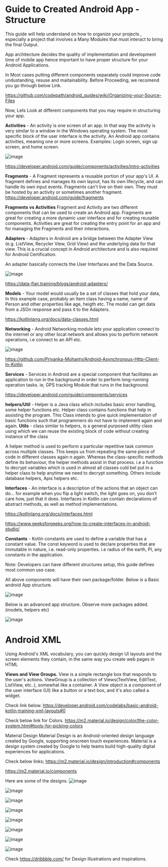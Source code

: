 

# Guide to Created Android App - Structure
This guide will help understand on how to organize your projects , especially a project that involves a Many Modules that must 
interact to bring the final Output. 

App architecture decides the quality of implementation and development time of mobile app hence important to have proper structure for your Android Applications.

In Most cases putting different components separately could improve code undustanding, resuse and maitainability.
Before Proceeding, we recomend you go through below Link.

https://github.com/codepath/android_guides/wiki/Organizing-your-Source-Files

Now, Lets Look at different components that you may require in structuring your app.

**Activities** -  An activity is one screen of an app. In that way the activity is very similar to a window in the Windows operating system. The most specific block of the user interface is the activity. An Android app contains activities, meaning one or more screens. Examples: Login screen, sign up screen, and home screen.

![image](https://github.com/modcomlearning/Guide/assets/66998462/3ea54da4-2141-4abd-a08f-0a22c1acbd10)

https://developer.android.com/guide/components/activities/intro-activities

**Fragments** - A Fragment represents a reusable portion of your app's UI. A fragment defines and manages its own layout, has its own lifecycle, and can handle its own input events. Fragments can't live on their own. They must be hosted by an activity or sometimes another fragment.
https://developer.android.com/guide/fragments


**Fragments vs Activities**
Fragment and Activity are two different components that can be used to create an Android app. Fragments are great for creating a more dynamic user interface and for creating reusable components. Activities are great for creating the entry point for an app and for managing the Fragments and their interactions.


**Adapters** - Adapters in Android are a bridge between the Adapter View (e.g. ListView, Recycler View, Grid View) and the underlying data for that view. This is a crucial concept in Android architecture and is also required for Android Certification.

An adapter basically connects the User Interfaces and the Data Source.

![image](https://github.com/modcomlearning/Guide/assets/66998462/fb217a29-6b82-4b74-9d1e-3d0a795a5f1c)

https://data-flair.training/blogs/android-adapters/

**Models**  - Your model would usually be a set of classes that hold your data, 
In this example case, probably an Item class having a name, name of Person and other properties like age, heigth etc.
The model can get data from a JSOn response and pass it to the Adapters.

https://kotlinlang.org/docs/data-classes.html

**Networking** - Android Networking module lets your application connect to the internet or any other local network and allows you to perform network operations, i.e connect to an API etc.

![image](https://github.com/modcomlearning/Guide/assets/66998462/42a2bb37-e532-496e-bbe5-d079816aa455)

https://github.com/Priyanka-Mohanty/Android-Asynchronous-Http-Client-In-Kotlin


**Services** - Services in Android are a special component that facilitates an application to run in the background in order to perform long-running operation tasks. ie, GPS tracking Module that runs in the background.

https://developer.android.com/guide/components/services

**helpers/Util** - Helper is a Java class which includes basic error handling, some helper functions etc. Helper class contains functions that help in assisting the program. This Class intends to give quick implementation of basic functions such that programmers do not have to implement again and again.
**Utils** -  class similar to helpers, is a general purposed utility class using which we can reuse the existing block of code without creating instance of the class

A helper method is used to perform a particular repetitive task common across multiple classes. This keeps us from repeating the same piece of code in different classes again n again. Whereas the class-specific methods define its behaviour, the helper methods assist in that process. i.e a function to decrypt variables which is used in almost all classes culd bel put in a helper class to help anytime we need to decrypt something. Others include database helpers, Apis helpers etc.

**Interfaces** - An interface is a description of the actions that an object can do... for example when you flip a light switch, the light goes on, you don't care how, just that it does. 
Interfaces in Kotlin can contain declarations of abstract methods, as well as method implementations.

https://kotlinlang.org/docs/interfaces.html

https://www.geeksforgeeks.org/how-to-create-interfaces-in-android-studio/

**Constants** - Kotlin constants are used to define a variable that has a constant value. The const keyword is used to declare properties that are immutable in nature, i.e. read-only properties. i.e radius of the earth, PI, any constants in the application.

Note: Developers can have different structures setup, this guide defines most common use case.


All above components will have their own package/folder.
Below is a Basic android App structure.

![image](https://github.com/modcomlearning/Guide/assets/66998462/117665b1-d233-44e6-ae54-aedda69fdd19)


Below is an advanced app structure.
Observe more packages added.(models, helpers etc)

![image](https://github.com/modcomlearning/Guide/assets/66998462/7f4603c4-547c-4ffd-943c-2b50e7998090)


# Android XML
Using Android's XML vocabulary, you can quickly design UI layouts and the screen elements they contain, in the same way you create web pages in HTML

**Views and View Groups.**
View is a simple rectangle box that responds to the user's actions. ViewGroup is a collection of Views(TextView, EditText, ListView, etc..), somewhat like a container. A View object is a component of the user interface (UI) like a button or a text box, and it's also called a widget.

Check link below.
https://developer.android.com/codelabs/basic-android-kotlin-training-xml-layouts#0

Check below link for Colors.
https://m2.material.io/design/color/the-color-system.html#tools-for-picking-colors

Material Design
Material Design is an Android-oriented design language created by Google, supporting onscreen touch experiences.
Material is a design system created by Google to help teams build high-quality digital experiences for applications.

Check below links;
https://m2.material.io/design/introduction#components

https://m2.material.io/components

Here are some of the designs.
![image](https://github.com/modcomlearning/Guide/assets/66998462/36441d61-b123-4bfb-9042-079be7021075)

![image](https://github.com/modcomlearning/Guide/assets/66998462/25edef9c-f032-4d43-bf62-7d1b6065413c)

![image](https://github.com/modcomlearning/Guide/assets/66998462/6e0e4141-2fef-42a1-b195-f39180dacde0)

![image](https://github.com/modcomlearning/Guide/assets/66998462/73fe881c-cbf3-4cd5-a5cc-b8449c1659be)

![image](https://github.com/modcomlearning/Guide/assets/66998462/748c14b1-17a9-4da2-8b5f-b2aa85cd3a03)

![image](https://github.com/modcomlearning/Guide/assets/66998462/d1351709-9d79-4daa-923b-e0d0f91a24ac)

![image](https://github.com/modcomlearning/Guide/assets/66998462/05e0d546-9514-4f80-904a-ae5af59ec0e7)

![image](https://github.com/modcomlearning/Guide/assets/66998462/25e79179-5154-4344-8986-ce0ab7458112)

Check https://dribbble.com/  for Design Illustrations and inspirations.
